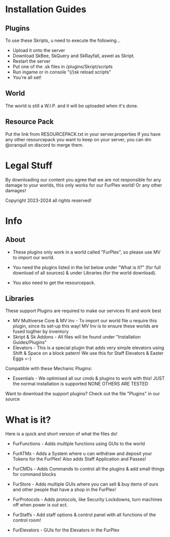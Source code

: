 Installation Guides
============================

Plugins
-------------
To use these Skripts, u need to execute the following...
- Upload it onto the server
- Download SkBee, SkQuery and SkRayfall, aswel as Skript.
- Restart the server
- Put one of the .sk files in /plugins/Skript/scripts
- Run ingame or in console "(/)sk reload scripts"
- You're all set!

World
-------------
The world is still a W.I.P. and it will be uploaded when it's done.

Resource Pack
-------------
Put the link from RESOURCEPACK.txt in your server.properties
If you have any other resourcepack you want to keep on your server, you can dm @oranquil on discord to merge them.

Legal Stuff
============================
By downloading our content you agree that we are not responsible for any damage to your worlds, this only works for our FurPlex world! Or any other damages!

Copyright 2023-2024 all rights reserved!

Info
============================


About
-------------

- These plugins only work in a world called "FurPlex", so please use MV to import our world.

- You need the plugins listed in the list below under "What is it?" (for full download of all sources) & under Libraries (for the world download).

- You also need to get the resourcepack.

Libraries
-------------

These support Plugins are required to make our services fit and work best
- MV Multiverse Core & MV Inv - To import our world file u require this plugin, since its set-up this way! MV Inv is to ensure these worlds are fused togther by inventory
- Skript & Sk Addons - All files will be found under "Installation Guides/Plugins" 
- Elevators - This is a special plugin that adds very simple elevators using Shift & Space on a block patern! We use this for Staff Elevators & Easter Eggs =-)

Compatible with these Mechanic Plugins:
- Essentials - We optimised all our cmds & plugins to work with this! JUST the normal installation is supported NONE OTHERS ARE TESTED

Want to download the support plugins? Check out the file "Plugins" in our source

What is it?
============================
Here is a quick and short version of what the files do!

- FurFunctions - Adds multiple functions using GUIs to the world

- FurATMs - Adds a System where u can withdraw and deposit your Tokens for the FurPlex! Also adds Staff Application and Passes!

- FurCMDs - Adds Commands to control all the plugins & add small things for command blocks

- FurStore - Adds multiple GUIs where you can sell & buy items of ours and other people that have a shop in the FurPlex!

- FurProtocols - Adds protocols, like Security Lockdowns, turn machines off when power is out ect.

- FurStaffs - Add staff options & control panel with all functions of the control room!

- FurElevators - GUIs for the Elevators in the FurPlex

